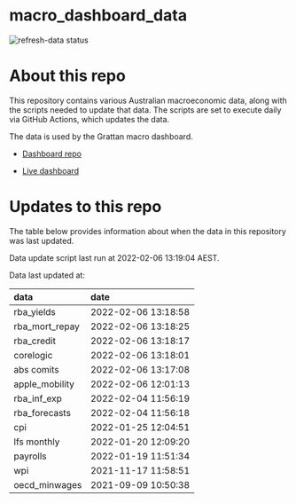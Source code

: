 
<!-- README.md is generated from README.Rmd. Please edit that file -->

# macro\_dashboard\_data

<!-- badges: start -->

![refresh-data
status](https://github.com/grattan/macro_dashboard_data/workflows/refresh-data/badge.svg)

<!-- badges: end -->

# About this repo

This repository contains various Australian macroeconomic data, along
with the scripts needed to update that data. The scripts are set to
execute daily via GitHub Actions, which updates the data.

The data is used by the Grattan macro dashboard.

  - [Dashboard repo](https://github.com/grattan/macrodashboard)

  - [Live dashboard](https://mattcowgill.shinyapps.io/macrodashboard/)

# Updates to this repo

The table below provides information about when the data in this
repository was last updated.

Data update script last run at 2022-02-06 13:19:04 AEST.

Data last updated at:

| data             | date                |
| :--------------- | :------------------ |
| rba\_yields      | 2022-02-06 13:18:58 |
| rba\_mort\_repay | 2022-02-06 13:18:25 |
| rba\_credit      | 2022-02-06 13:18:17 |
| corelogic        | 2022-02-06 13:18:01 |
| abs comits       | 2022-02-06 13:17:08 |
| apple\_mobility  | 2022-02-06 12:01:13 |
| rba\_inf\_exp    | 2022-02-04 11:56:19 |
| rba\_forecasts   | 2022-02-04 11:56:18 |
| cpi              | 2022-01-25 12:04:51 |
| lfs monthly      | 2022-01-20 12:09:20 |
| payrolls         | 2022-01-19 11:51:34 |
| wpi              | 2021-11-17 11:58:51 |
| oecd\_minwages   | 2021-09-09 10:50:38 |
